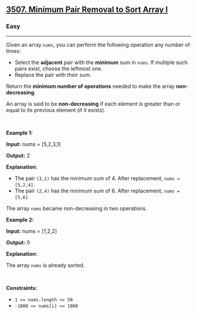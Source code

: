 <h2><a href="https://leetcode.com/problems/minimum-pair-removal-to-sort-array-i/">3507. Minimum Pair Removal to Sort Array I</a></h2><h3>Easy</h3><hr><p>Given an array <code>nums</code>, you can perform the following operation any number of times:</p>

<ul>
	<li>Select the <strong>adjacent</strong> pair with the <strong>minimum</strong> sum in <code>nums</code>. If multiple such pairs exist, choose the leftmost one.</li>
	<li>Replace the pair with their sum.</li>
</ul>

<p>Return the <strong>minimum number of operations</strong> needed to make the array <strong>non-decreasing</strong>.</p>

<p>An array is said to be <strong>non-decreasing</strong> if each element is greater than or equal to its previous element (if it exists).</p>

<p>&nbsp;</p>
<p><strong class="example">Example 1:</strong></p>

<div class="example-block">
<p><strong>Input:</strong> <span class="example-io">nums = [5,2,3,1]</span></p>

<p><strong>Output:</strong> <span class="example-io">2</span></p>

<p><strong>Explanation:</strong></p>

<ul>
	<li>The pair <code>(3,1)</code> has the minimum sum of 4. After replacement, <code>nums = [5,2,4]</code>.</li>
	<li>The pair <code>(2,4)</code> has the minimum sum of 6. After replacement, <code>nums = [5,6]</code>.</li>
</ul>

<p>The array <code>nums</code> became non-decreasing in two operations.</p>
</div>

<p><strong class="example">Example 2:</strong></p>

<div class="example-block">
<p><strong>Input:</strong> <span class="example-io">nums = [1,2,2]</span></p>

<p><strong>Output:</strong> <span class="example-io">0</span></p>

<p><strong>Explanation:</strong></p>

<p>The array <code>nums</code> is already sorted.</p>
</div>

<p>&nbsp;</p>
<p><strong>Constraints:</strong></p>

<ul>
	<li><code>1 &lt;= nums.length &lt;= 50</code></li>
	<li><code>-1000 &lt;= nums[i] &lt;= 1000</code></li>
</ul>

